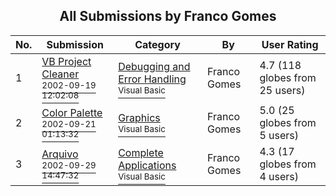 ﻿<div align="center">

## All Submissions by Franco Gomes

</div>

No.  | Submission | Category | By   | User Rating
---- | ---------- | -------- | ---- | -----------
1 | [VB Project Cleaner<br /><sup>2002-09-19 12:02:08</sup>](https://github.com/Planet-Source-Code/franco-gomes-vb-project-cleaner__1-38331) | [Debugging and Error Handling<br /><sup>Visual Basic</sup>](../ByCategory/debugging-and-error-handling__1-26.md) | Franco Gomes | 4.7 (118 globes from 25 users)
2 | [Color Palette<br /><sup>2002-09-21 01:13:32</sup>](https://github.com/Planet-Source-Code/franco-gomes-color-palette__1-39151) | [Graphics<br /><sup>Visual Basic</sup>](../ByCategory/graphics__1-46.md) | Franco Gomes | 5.0 (25 globes from 5 users)
3 | [Arquivo<br /><sup>2002-09-29 14:47:32</sup>](https://github.com/Planet-Source-Code/franco-gomes-arquivo__1-39291) | [Complete Applications<br /><sup>Visual Basic</sup>](../ByCategory/complete-applications__1-27.md) | Franco Gomes | 4.3 (17 globes from 4 users)
